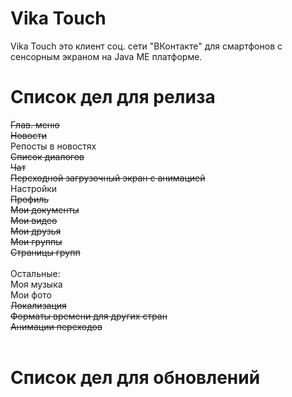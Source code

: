 # Vika Touch
Vika Touch это клиент соц. сети "ВКонтакте" для смартфонов с сенсорным экраном на Java ME платформе.

# Список дел для релиза
<s>Глав. меню</s><br/>
<s>Новости</s><br/>
Репосты в новостях<br/>
<s>Список диалогов</s><br/>
<s>Чат</s><br/>
<s>Переходной загрузочный экран с анимацией</s><br/>
Настройки<br/>
<s>Профиль</s><br/>
<s>Мои документы</s><br/>
<s>Мои видео</s><br/>
<s>Мои друзья</s><br/>
<s>Мои группы</s><br/>
<s>Страницы групп</s><br/>
<br/>
Остальные:<br/>
Моя музыка<br/>
Мои фото<br/>
<s>Локализация</s><br/>
<s>Форматы времени для других стран</s><br/>
<s>Анимации переходов</s><br/>
<br/>
# Список дел для обновлений
